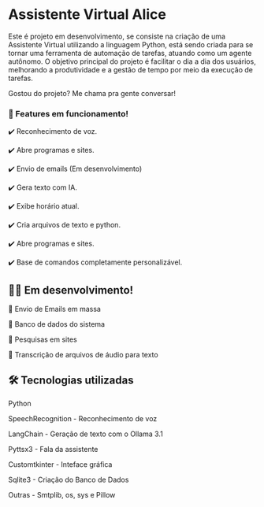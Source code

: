 # Assistente Virtual Alice
Este é projeto em desenvolvimento, se consiste na criação de uma Assistente Virtual utilizando a linguagem Python, está sendo criada para se tornar uma ferramenta de automação de tarefas, atuando como um agente autônomo. O objetivo principal do projeto é facilitar o dia a dia dos usuários, melhorando a produtividade e a gestão de tempo por meio da execução de tarefas.

Gostou do projeto? Me chama pra gente conversar!

### 🚀 Features em funcionamento!
✔️ Reconhecimento de voz.

✔️ Abre programas e sites.

✔️ Envio de emails (Em desenvolvimento)

✔️ Gera texto com IA.

✔️ Exibe horário atual.

✔️ Cria arquivos de texto e python.

✔️ Abre programas e sites.

✔️ Base de comandos completamente personalizável.

## 👷‍♂️ Em desenvolvimento!

🚧 Envio de Emails em massa

🚧 Banco de dados do sistema

🚧 Pesquisas em sites

🚧 Transcrição de arquivos de áudio para texto



## 🛠️ Tecnologias utilizadas
Python

SpeechRecognition - Reconhecimento de voz

LangChain - Geração de texto com o Ollama 3.1

Pyttsx3 - Fala da assistente

Customtkinter - Inteface gráfica

Sqlite3 - Criação do Banco de Dados

Outras - Smtplib, os, sys e Pillow
